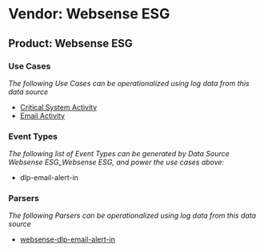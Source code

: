 Vendor: Websense ESG
====================
Product: Websense ESG
---------------------

### Use Cases

_The following Use Cases can be operationalized using log data from this data source_

* [Critical System Activity](../UseCases/usecase_critical_system_activity.md)
* [Email Activity](../UseCases/usecase_email_activity.md)


### Event Types

_The following list of Event Types can be generated by Data Source Websense ESG_Websense ESG, and power the use cases above:_

- dlp-email-alert-in


### Parsers

_The following Parsers can be operationalized using log data from this data source_

* [websense-dlp-email-alert-in](../Parsers/parserContent_websense-dlp-email-alert-in.md)
